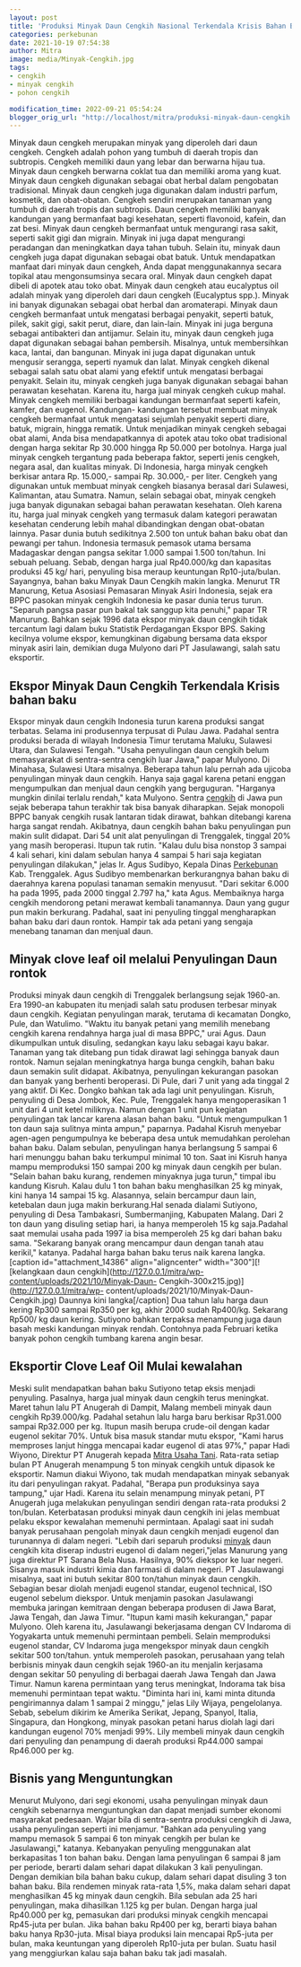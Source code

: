 ```yaml
---
layout: post
title: 'Produksi Minyak Daun Cengkih Nasional Terkendala Krisis Bahan Baku'
categories: perkebunan
date: 2021-10-19 07:54:38
author: Mitra
image: media/Minyak-Cengkih.jpg
tags:
- cengkih
- minyak cengkih
- pohon cengkih

modification_time: 2022-09-21 05:54:24
blogger_orig_url: "http://localhost/mitra/produksi-minyak-daun-cengkih.html"
---
```


Minyak daun cengkeh merupakan minyak yang diperoleh dari daun cengkeh. Cengkeh
adalah pohon yang tumbuh di daerah tropis dan subtropis. Cengkeh memiliki daun
yang lebar dan berwarna hijau tua. Minyak daun cengkeh berwarna coklat tua dan
memiliki aroma yang kuat. Minyak daun cengkeh digunakan sebagai obat herbal
dalam pengobatan tradisional. Minyak daun cengkeh juga digunakan dalam
industri parfum, kosmetik, dan obat-obatan. Cengkeh sendiri merupakan tanaman
yang tumbuh di daerah tropis dan subtropis. Daun cengkeh memiliki banyak
kandungan yang bermanfaat bagi kesehatan, seperti flavonoid, kafein, dan zat
besi. Minyak daun cengkeh bermanfaat untuk mengurangi rasa sakit, seperti
sakit gigi dan migrain. Minyak ini juga dapat mengurangi peradangan dan
meningkatkan daya tahan tubuh. Selain itu, minyak daun cengkeh juga dapat
digunakan sebagai obat batuk. Untuk mendapatkan manfaat dari minyak daun
cengkeh, Anda dapat menggunakannya secara topikal atau mengonsumsinya secara
oral. Minyak daun cengkeh dapat dibeli di apotek atau toko obat. Minyak daun
cengkeh atau eucalyptus oil adalah minyak yang diperoleh dari daun cengkeh
(Eucalyptus spp.). Minyak ini banyak digunakan sebagai obat herbal dan
aromaterapi. Minyak daun cengkeh bermanfaat untuk mengatasi berbagai penyakit,
seperti batuk, pilek, sakit gigi, sakit perut, diare, dan lain-lain. Minyak
ini juga berguna sebagai antibakteri dan antijamur. Selain itu, minyak daun
cengkeh juga dapat digunakan sebagai bahan pembersih. Misalnya, untuk
membersihkan kaca, lantai, dan bangunan. Minyak ini juga dapat digunakan untuk
mengusir serangga, seperti nyamuk dan lalat. Minyak cengkeh dikenal sebagai
salah satu obat alami yang efektif untuk mengatasi berbagai penyakit. Selain
itu, minyak cengkeh juga banyak digunakan sebagai bahan perawatan kesehatan.
Karena itu, harga jual minyak cengkeh cukup mahal. Minyak cengkeh memiliki
berbagai kandungan bermanfaat seperti kafein, kamfer, dan eugenol. Kandungan-
kandungan tersebut membuat minyak cengkeh bermanfaat untuk mengatasi sejumlah
penyakit seperti diare, batuk, migrain, hingga rematik. Untuk menjadikan
minyak cengkeh sebagai obat alami, Anda bisa mendapatkannya di apotek atau
toko obat tradisional dengan harga sekitar Rp 30.000 hingga Rp 50.000 per
botolnya. Harga jual minyak cengkeh tergantung pada beberapa faktor, seperti
jenis cengkeh, negara asal, dan kualitas minyak. Di Indonesia, harga minyak
cengkeh berkisar antara Rp. 15.000,- sampai Rp. 30.000,- per liter. Cengkeh
yang digunakan untuk membuat minyak cengkeh biasanya berasal dari Sulawesi,
Kalimantan, atau Sumatra. Namun, selain sebagai obat, minyak cengkeh juga
banyak digunakan sebagai bahan perawatan kesehatan. Oleh karena itu, harga
jual minyak cengkeh yang termasuk dalam kategori perawatan kesehatan cenderung
lebih mahal dibandingkan dengan obat-obatan lainnya. Pasar dunia butuh
sedikitnya 2.500 ton untuk bahan baku obat dan pewangi per tahun. Indonesia
termasuk pemasok utama bersama Madagaskar dengan pangsa sekitar 1.000 sampai
1.500 ton/tahun. Ini sebuah peluang. Sebab, dengan harga jual Rp40.000/kg dan
kapasitas produksi 45 kg/ hari, penyuling bisa meraup keuntungan
Rp10-juta/bulan. Sayangnya, bahan baku Minyak Daun Cengkih makin langka.
Menurut TR Manurung, Ketua Asosiasi Pemasaran Minyak Asiri Indonesia, sejak
era BPPC pasokan minyak cengkih Indonesia ke pasar dunia terus turun. "Separuh
pangsa pasar pun bakal tak sanggup kita penuhi," papar TR Manurung. Bahkan
sejak 1996 data ekspor minyak daun cengkih tidak tercantum lagi dalam buku
Statistik Perdagangan Ekspor BPS. Saking kecilnya volume ekspor, kemungkinan
digabung bersama data ekspor minyak asiri lain, demikian duga Mulyono dari PT
Jasulawangi, salah satu eksportir.

## Ekspor Minyak Daun Cengkih Terkendala Krisis bahan baku

Ekspor minyak daun cengkih Indonesia turun karena produksi sangat terbatas.
Selama ini produsennya terpusat di Pulau Jawa. Padahal sentra produksi berada
di wilayah Indonesia Timur terutama Maluku, Sulawesi Utara, dan Sulawesi
Tengah. "Usaha penyulingan daun cengkih belum memasyarakat di sentra-sentra
cengkih luar Jawa," papar Mulyono. Di Minahasa, Sulawesi Utara misalnya.
Beberapa tahun lalu pernah ada ujicoba penyulingan minyak daun cengkih. Hanya
saja gagal karena petani enggan mengumpulkan dan menjual daun cengkih yang
berguguran. "Harganya mungkin dinilai terlalu rendah," kata Mulyono. Sentra
[cengkih](http://127.0.0.1/mitra/topik/cengkih) di Jawa pun sejak beberapa
tahun terakhir tak bisa banyak diharapkan. Sejak monopoli BPPC banyak cengkih
rusak lantaran tidak dirawat, bahkan ditebangi karena harga sangat rendah.
Akibatnya, daun cengkih bahan baku penyulingan pun makin sulit didapat. Dari
54 unit alat penyulingan di Trenggalek, tinggal 20% yang masih beroperasi.
Itupun tak rutin. "Kalau dulu bisa nonstop 3 sampai 4 kali sehari, kini dalam
sebulan hanya 4 sampai 5 hari saja kegiatan penyulingan dilakukan," jelas Ir.
Agus Sudibyo, Kepala Dinas [Perkebunan](http://127.0.0.1/mitra/perkebunan
"Perkebunan") Kab. Trenggalek. Agus Sudibyo membenarkan berkurangnya bahan
baku di daerahnya karena populasi tanaman semakin menyusut. "Dari sekitar
6.000 ha pada 1995, pada 2000 tinggal 2.797 ha," kata Agus. Membaiknya harga
cengkih mendorong petani merawat kembali tanamannya. Daun yang gugur pun makin
berkurang. Padahal, saat ini penyuling tinggal mengharapkan bahan baku dari
daun rontok. Hampir tak ada petani yang sengaja menebang tanaman dan menjual
daun.

## Minyak clove leaf oil melalui Penyulingan Daun rontok

Produksi minyak daun cengkih di Trenggalek berlangsung sejak 1960-an. Era
1990-an kabupaten itu menjadi salah satu produsen terbesar minyak daun
cengkih. Kegiatan penyulingan marak, terutama di kecamatan Dongko, Pule, dan
Watulimo. "Waktu itu banyak petani yang memilih menebang cengkih karena
rendahnya harga jual di masa BPPC," urai Agus. Daun dikumpulkan untuk
disuling, sedangkan kayu laku sebagai kayu bakar. Tanaman yang tak ditebang
pun tidak dirawat lagi sehingga banyak daun rontok. Namun sejalan meningkatnya
harga bunga cengkih, bahan baku daun semakin sulit didapat. Akibatnya,
penyulingan kekurangan pasokan dan banyak yang berhenti beroperasi. Di Pule,
dari 7 unit yang ada tinggal 2 yang aktif. Di Kec. Dongko bahkan tak ada lagi
unit penyulingan. Kisruh, penyuling di Desa Jombok, Kec. Pule, Trenggalek
hanya mengoperasikan 1 unit dari 4 unit ketel miliknya. Namun dengan 1 unit
pun kegiatan penyulingan tak lancar karena alasan bahan baku. "Untuk
mengumpulkan 1 ton daun saja sulitnya minta ampun," paparnya. Padahal Kisruh
menyebar agen-agen pengumpulnya ke beberapa desa untuk memudahkan perolehan
bahan baku. Dalam sebulan, penyulingan hanya berlangsung 5 sampai 6 hari
menunggu bahan baku terkumpul minimal 10 ton. Saat ini Kisruh hanya mampu
memproduksi 150 sampai 200 kg minyak daun cengkih per bulan. "Selain bahan
baku kurang, rendemen minyaknya juga turun," timpal ibu kandung Kisruh. Kalau
dulu 1 ton bahan baku menghasilkan 25 kg minyak, kini hanya 14 sampai 15 kg.
Alasannya, selain bercampur daun lain, ketebalan daun juga makin berkurang.Hal
senada dialami Sutiyono, penyuling di Desa Tambakasri, Sumbermanjing,
Kabupaten Malang. Dari 2 ton daun yang disuling setiap hari, ia hanya
memperoleh 15 kg saja.Padahal saat memulai usaha pada 1997 ia bisa memperoleh
25 kg dari bahan baku sama. "Sekarang banyak orang mencampur daun dengan tanah
atau kerikil," katanya. Padahal harga bahan baku terus naik karena langka.
[caption id="attachment_14386" align="aligncenter" width="300"][![kelangkaan
daun cengkih](http://127.0.0.1/mitra/wp-content/uploads/2021/10/Minyak-Daun-
Cengkih-300x215.jpg)](http://127.0.0.1/mitra/wp-
content/uploads/2021/10/Minyak-Daun-Cengkih.jpg) Daunnya kini langka[/caption]
Dua tahun lalu harga daun kering Rp300 sampai Rp350 per kg, akhir 2000 sudah
Rp400/kg. Sekarang Rp500/ kg daun kering. Sutiyono bahkan terpaksa menampung
juga daun basah meski kandungan minyak rendah. Contohnya pada Februari ketika
banyak pohon cengkih tumbang karena angin besar.

## Eksportir Clove Leaf Oil Mulai kewalahan

Meski sulit mendapatkan bahan baku Sutiyono tetap eksis menjadi penyuling.
Pasalnya, harga jual minyak daun cengkih terus meningkat. Maret tahun lalu PT
Anugerah di Dampit, Malang membeli minyak daun cengkih Rp39.000/kg. Padahal
setahun lalu harga baru berkisar Rp31.000 sampai Rp32.000 per kg. Itupun masih
berupa crude-oil dengan kadar eugenol sekitar 70%. Untuk bisa masuk standar
mutu ekspor, "Kami harus memproses lanjut hingga mencapai kadar eugenol di
atas 97%," papar Hadi Wiyono, Direktur PT Anugerah kepada [Mitra Usaha
Tani](http://127.0.0.1/mitra). Rata-rata setiap bulan PT Anugerah menampung 5
ton minyak cengkih untuk dipasok ke eksportir. Namun diakui Wiyono, tak mudah
mendapatkan minyak sebanyak itu dari penyulingan rakyat. Padahal, "Berapa pun
produksinya saya tampung," ujar Hadi. Karena itu selain menampung minyak
petani, PT Anugerah juga melakukan penyulingan sendiri dengan rata-rata
produksi 2 ton/bulan. Keterbatasan produksi minyak daun cengkih ini jelas
membuat pelaku ekspor kewalahan memenuhi permintaan. Apalagi saat ini sudah
banyak perusahaan pengolah minyak daun cengkih menjadi eugenol dan turunannya
di dalam negeri. "Lebih dari separuh produksi
[minyak](https://www.ncbi.nlm.nih.gov/books/NBK551727/) daun cengkih kita
diserap industri eugenol di dalam negeri,"jelas Manurung yang juga direktur PT
Sarana Bela Nusa. Hasilnya, 90% diekspor ke luar negeri. Sisanya masuk
industri kimia dan farmasi di dalam negeri. PT Jasulawangi misalnya, saat ini
butuh sekitar 800 ton/tahun minyak daun cengkih. Sebagian besar diolah menjadi
eugenol standar, eugenol technical, ISO eugenol sebelum diekspor. Untuk
menjamin pasokan Jasulawangi membuka jaringan kemitraan dengan beberapa
produsen di Jawa Barat, Jawa Tengah, dan Jawa Timur. "Itupun kami masih
kekurangan," papar Mulyono. Oleh karena itu, Jasulawangi bekerjasama dengan CV
Indaroma di Yogyakarta untuk memenuhi permintaan pembeli. Selain memproduksi
eugenol standar, CV Indaroma juga mengekspor minyak daun cengkih sekitar 500
ton/tahun. yntuk memperoleh pasokan, perusahaan yang telah berbisnis minyak
daun cengkih sejak 1960-an itu menjalin kerjasama dengan sekitar 50 penyuling
di berbagai daerah Jawa Tengah dan Jawa Timur. Namun karena permintaan yang
terus meningkat, Indorama tak bisa memenuhi permintaan tepat waktu. "Diminta
hari ini, kami minta ditunda pengirimannya dalam 1 sampai 2 minggu," jelas
Lily Wijaya, pengelolanya. Sebab, sebelum dikirim ke Amerika Serikat, Jepang,
Spanyol, Italia, Singapura, dan Hongkong, minyak pasokan petani harus diolah
lagi dari kandungan eugenol 70% menjadi 99%. Lily membeli minyak daun cengkih
dari penyuling dan penampung di daerah produksi Rp44.000 sampai Rp46.000 per
kg.

## Bisnis yang Menguntungkan

Menurut Mulyono, dari segi ekonomi, usaha penyulingan minyak daun cengkih
sebenarnya menguntungkan dan dapat menjadi sumber ekonomi masyarakat pedesaan.
Wajar bila di sentra-sentra produksi cengkih di Jawa, usaha penyulingan
seperti ini menjamur. "Bahkan ada penyuling yang mampu memasok 5 sampai 6 ton
minyak cengkih per bulan ke Jasulawangi," katanya. Kebanyakan penyuling
menggunakan alat berkapasitas 1 ton bahan baku. Dengan lama penyulingan 6
sampai 8 jam per periode, berarti dalam sehari dapat dilakukan 3 kali
penyulingan. Dengan demikian bila bahan baku cukup, dalam sehari dapat
disuling 3 ton bahan baku. Bila rendemen minyak rata-rata 1,5%, maka dalam
sehari dapat menghasilkan 45 kg minyak daun cengkih. Bila sebulan ada 25 hari
penyulingan, maka dihasilkan 1.125 kg per bulan. Dengan harga jual Rp40.000
per kg, pemasukan dari produksi minyak cengkih mencapai Rp45-juta per bulan.
Jika bahan baku Rp400 per kg, berarti biaya bahan baku hanya Rp30-juta. Misal
biaya produksi lain mencapai Rp5-juta per bulan, maka keuntungan yang
diperoleh Rp10-juta per bulan. Suatu hasil yang menggiurkan kalau saja bahan
baku tak jadi masalah.


